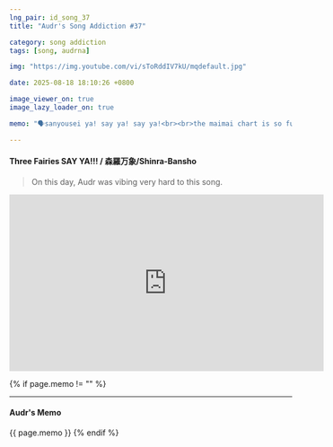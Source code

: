```yaml
---
lng_pair: id_song_37
title: "Audr's Song Addiction #37"

category: song addiction
tags: [song, audrna]

img: "https://img.youtube.com/vi/sToRddIV7kU/mqdefault.jpg"

date: 2025-08-18 18:10:26 +0800

image_viewer_on: true
image_lazy_loader_on: true

memo: "🗣️sanyousei ya! say ya! say ya!<br><br>the maimai chart is so fun too!!!"

---
```


<!-- outline-start -->
#### Three Fairies SAY YA!!! / 森羅万象/Shinra-Bansho
<!-- outline-end -->

> On this day, Audr was vibing very hard to this song.

<iframe
  width="560"
  height="315"
  src="https://www.youtube.com/embed/sToRddIV7kU"
  title="YouTube video player"
  frameborder="0"
  allow="accelerometer; clipboard-write; encrypted-media; gyroscope; picture-in-picture; web-share"
  referrerpolicy="strict-origin-when-cross-origin"
  allowfullscreen
  data-align="center"
></iframe>

{% if page.memo != "" %}
<hr>

#### Audr's Memo

{{ page.memo }}
{% endif %}

